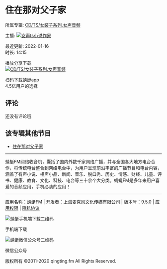 # 住在那对父子家

所属专辑: [CD/TS/女装子系列.女声音频](/channels/430192)

主播: ![](//pic.qtfm.cn/qtfm/2020/12/04/qingting-kf-avatar.png)[女声ts小说作家](/podcasters/d9058783610e4bd69a82ad9761f1e68b/)

最近更新: 2022-01-16  
时长: 14:15  

播放分享下载  
[![CD/TS/女装子系列.女声音频](//pic.qtfm.cn/device/a2a4230129c64226b80404e0083c3245/1642229215423_kufI97mc-.png!400)](/channels/430192)

扫码下载蜻蜓app  
4.5亿用户的选择

## 评论

还没有评论哦

## 该专辑其他节目

- [住在那对父子家](/channels/430192/programs/20120072)

---

蜻蜓FM网络收音机，囊括了国内外数千家网络广播，并与全国各大地方电台合作，将传统电台整合到网络电台中，为用户呈现前沿丰富的广播节目和电台内容，涵盖了有声小说、相声小品、新闻、音乐、脱口秀、历史、情感、财经、儿童、评书、健康、教育、文化、科技、电台等三十余个大分类。蜻蜓FM是多年来用户喜爱的音频应用，手机必装的应用！

---

应用名称：蜻蜓FM | 开发者：上海麦克风文化传媒有限公司 | 版本号：9.5.0 | [应用权限](https://sss.qingting.fm/qt-agreement/permission-20190724.html) | [隐私协议](https://sss.qtfm.cn/qt-agreement/privacy-20190724.html)

![蜻蜓手机端下载二维码](https://pay.qtfm.cn/qr/https%3A%2F%2Fm.qtfm.cn%2Fdownload%2F%3Ffrom%3Ddibu)

手机端下载

![蜻蜓微信公众号二维码](//sss.qtfm.cn/neo/wechat.jpg)

微信公众号

版权所有 ©2011-2020 qingting.fm All Rights Reserved.
